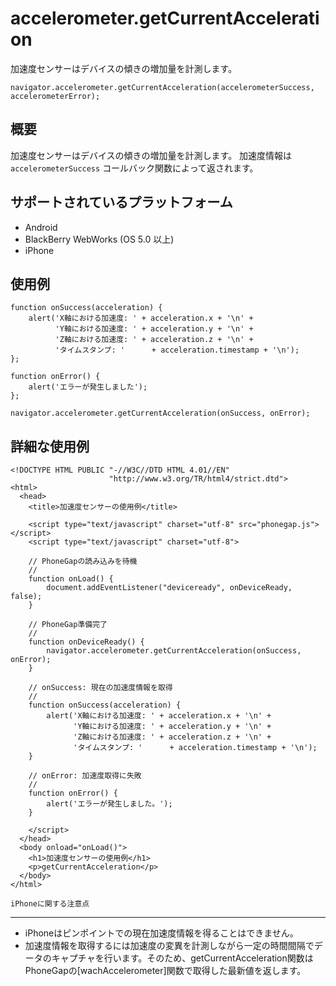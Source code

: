accelerometer.getCurrentAcceleration
====================================

加速度センサーはデバイスの傾きの増加量を計測します。

    navigator.accelerometer.getCurrentAcceleration(accelerometerSuccess, accelerometerError);

概要
-----------

加速度センサーはデバイスの傾きの増加量を計測します。
加速度情報は `accelerometerSuccess` コールバック関数によって返されます。


サポートされているプラットフォーム
-------------------

- Android
- BlackBerry WebWorks (OS 5.0 以上)
- iPhone

使用例
-------------

    function onSuccess(acceleration) {
        alert('X軸における加速度: ' + acceleration.x + '\n' +
              'Y軸における加速度: ' + acceleration.y + '\n' +
              'Z軸における加速度: ' + acceleration.z + '\n' +
              'タイムスタンプ: '      + acceleration.timestamp + '\n');
    };

    function onError() {
        alert('エラーが発生しました');
    };

    navigator.accelerometer.getCurrentAcceleration(onSuccess, onError);

詳細な使用例
------------

    <!DOCTYPE HTML PUBLIC "-//W3C//DTD HTML 4.01//EN"
                          "http://www.w3.org/TR/html4/strict.dtd">
    <html>
      <head>
        <title>加速度センサーの使用例</title>

        <script type="text/javascript" charset="utf-8" src="phonegap.js"></script>
        <script type="text/javascript" charset="utf-8">

        // PhoneGapの読み込みを待機
        //
        function onLoad() {
            document.addEventListener("deviceready", onDeviceReady, false);
        }

        // PhoneGap準備完了
        //
        function onDeviceReady() {
            navigator.accelerometer.getCurrentAcceleration(onSuccess, onError);
        }
    
        // onSuccess: 現在の加速度情報を取得
        //
        function onSuccess(acceleration) {
            alert('X軸における加速度: ' + acceleration.x + '\n' +
                  'Y軸における加速度: ' + acceleration.y + '\n' +
                  'Z軸における加速度: ' + acceleration.z + '\n' +
                  'タイムスタンプ: '      + acceleration.timestamp + '\n');
        }
    
        // onError: 加速度取得に失敗
        //
        function onError() {
            alert('エラーが発生しました。');
        }

        </script>
      </head>
      <body onload="onLoad()">
        <h1>加速度センサーの使用例</h1>
        <p>getCurrentAcceleration</p>
      </body>
    </html>
	
	iPhoneに関する注意点
-------------

- iPhoneはピンポイントでの現在加速度情報を得ることはできません。
- 加速度情報を取得するには加速度の変異を計測しながら一定の時間間隔でデータのキャプチャを行います。そのため、getCurrentAcceleration関数はPhoneGapの[wachAccelerometer]関数で取得した最新値を返します。